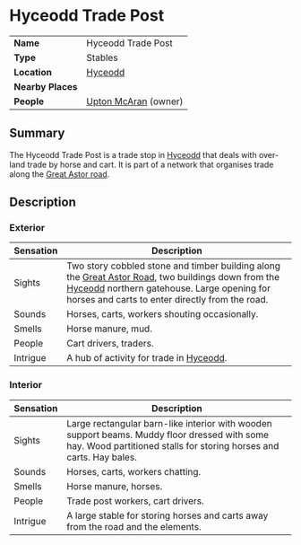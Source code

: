 # Hyceodd Trade Post

|||
| --- | --- |
| **Name** | Hyceodd Trade Post | place.4
| **Type** | Stables |
| **Location** | [Hyceodd](../../settlements/towns/hyceodd.md) |
| **Nearby Places** | |
| **People** | [Upton McAran](../../../characters/upton-mcaran.md) (owner) |

## Summary

The Hyceodd Trade Post is a trade stop in [Hyceodd](../../settlements/towns/hyceodd.md) that deals with over-land trade by horse and cart. It is part of a network that organises trade along the [Great Astor road](../../roads/great-astor-road.md).

## Description

### Exterior

| Sensation | Description |
| ---- | --- |
| Sights | Two story cobbled stone and timber building along the [Great Astor Road](../../roads/great-astor-road.md), two buildings down from the [Hyceodd](../../settlements/towns/hyceodd.md) northern gatehouse. Large opening for horses and carts to enter directly from the road. |
| Sounds | Horses, carts, workers shouting occasionally. |
| Smells | Horse manure, mud. |
| People | Cart drivers, traders. |
| Intrigue | A hub of activity for trade in [Hyceodd](../../settlements/towns/hyceodd.md). |

### Interior

| Sensation | Description |
| ---- | --- |
| Sights | Large rectangular barn-like interior with wooden support beams. Muddy floor dressed with some hay. Wood partitioned stalls for storing horses and carts. Hay bales. |
| Sounds | Horses, carts, workers chatting. |
| Smells | Horse manure, horses. |
| People | Trade post workers, cart drivers. |
| Intrigue | A large stable for storing horses and carts away from the road and the elements. |
